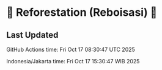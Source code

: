 
# 🌳 Reforestation (Reboisasi) 🌲

## Last Updated

GitHub Actions time: Fri Oct 17 08:30:47 UTC 2025

Indonesia/Jakarta time: Fri Oct 17 15:30:47 WIB 2025
